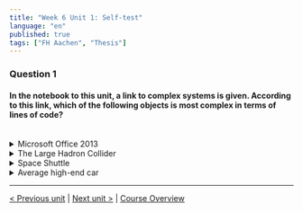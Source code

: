 ```yaml
---
title: "Week 6 Unit 1: Self-test"
language: "en"
published: true
tags: ["FH Aachen", "Thesis"]
---
```


### Question 1

#### In the notebook to this unit, a link to complex systems is given. According to this link, which of the following objects is most complex in terms of lines of code?

<br>

<details>
	<summary>Microsoft Office 2013</summary>
	❌
</details>


<details>
	<summary>The Large Hadron Collider</summary>
	❌
</details>


<details>
	<summary>Space Shuttle </summary>
	❌
</details>


<details>
	<summary>Average high-end car</summary>
	✅
</details>

---

[< Previous unit](/teaching/python-mooc/week6_unit2_import_libraries) | [Next unit >](/teaching/python-mooc/week6_unit1_libraries) |
[Course Overview](/teaching/python-mooc)
